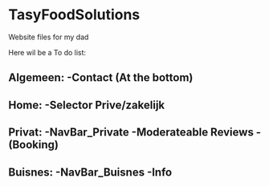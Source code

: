 # TasyFoodSolutions
Website files for my dad


Here wil be a To do list:

Algemeen:
  -Contact (At the bottom)
  -
  
Home:
  -Selector Prive/zakelijk
  -
Privat:
  -NavBar_Private
  -Moderateable Reviews
  -(Booking)
  -
Buisnes:
  -NavBar_Buisnes
  -Info
  -
